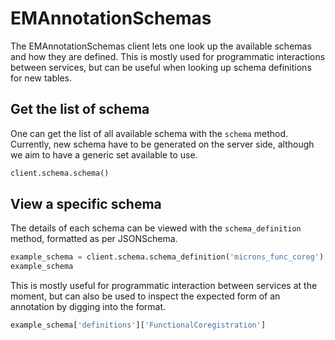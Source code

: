 # EMAnnotationSchemas

The EMAnnotationSchemas client lets one look up the available schemas
and how they are defined. This is mostly used for programmatic
interactions between services, but can be useful when looking up schema
definitions for new tables.

## Get the list of schema

One can get the list of all available schema with the `schema` method.
Currently, new schema have to be generated on the server side, although
we aim to have a generic set available to use.

``` python
client.schema.schema()
```

## View a specific schema

The details of each schema can be viewed with the `schema_definition`
method, formatted as per JSONSchema.

``` python
example_schema = client.schema.schema_definition('microns_func_coreg')
example_schema
```

This is mostly useful for programmatic interaction between services at
the moment, but can also be used to inspect the expected form of an
annotation by digging into the format.

``` python
example_schema['definitions']['FunctionalCoregistration']
```
